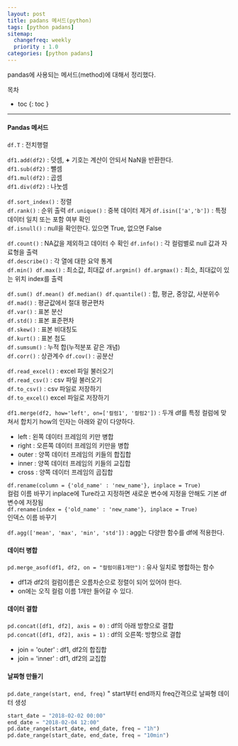 ```yaml
---
layout: post
title: padans 메서드(python)
tags: [python padans]
sitemap:
  changefreq: weekly
  priority : 1.0
categories: [python padans]
---
```

pandas에 사용되는 메서드(method)에 대해서 정리했다. 

목차
- toc
{: toc }

----
#### Pandas 메서드

`df.T` : 전치행렬  

`df1.add(df2)` : 덧셈, **+** 기호는 계산이 안되서 NaN을 반환한다.  
`df1.sub(df2)` : 뺄셈  
`df1.mul(df2)` : 곱셈  
`df1.div(df2)` : 나눗셈  

`df.sort_index()` : 정렬  
`df.rank()` : 순위 출력
`df.unique()` : 중복 데이터 제거
`df.isin(['a','b'])` : 특정 데이터 일치 또는 포함 여부 확인  
`df.isnull()` : null을 확인한다. 있으면 True, 없으면 False  

`df.count()` : NA값을 제외하고 데이터 수 확인 
`df.info()`  : 각 컬럼별로 null 값과 자료형을 출력  
`df.describe()` : 각 열에 대한 요약 통계  
`df.min() df.max()` : 최소값, 최대값
`df.argmin() df.argmax()` : 최소, 최대값이 있는 위치 index를 출력  

`df.sum() df.mean() df.median() df.quantile()` : 합, 평균, 중앙값, 사분위수  
`df.mad()` : 평균값에서 절대 평균편차  
`df.var()` : 표본 분산  
`df.std()` : 표본 표준편차   
`df.skew()` : 표본 비대칭도  
`df.kurt()` : 표본 첨도  
`df.sumsum()` : 누적 합(누적분포 같은 개념)  
`df.corr()` : 상관계수
`df.cov()` : 공분산

`df.read_excel()` : excel 파일 불러오기  
`df.read_csv()` : csv 파일 불러오기   
`df.to_csv()` : csv 파일로 저장하기  
`df.to_excel()` excel 파일로 저장하기    

`df1.merge(df2, how='left', on=['컬럼1', '컬럼2'])` : 두개 df를 특정 컬럼에 맞쳐서 합치기 
how의 인자는 아래와 같이 다양하다.  
+ left : 왼쪽 데이터 프레임의 키만 병합
+ right : 오른쪽 데이터 프레임의 키만을 병합
+ outer : 양쪽 데이터 프레임의 키들의 합집합
+ inner : 양쪽 데이터 프레임의 키들의 교집합
+ cross : 양쪽 데이터 프레임의 곱집합  

`df.rename(column = {'old_name' : 'new_name'}, inplace = True)`  
컬럼 이름 바꾸기 inplace에 Ture라고 지정하면 새로운 변수에 지정을 안해도 기본 df 변수에 저장됨  
`df.rename(index = {'old_name' : 'new_name'}, inplace = True)`  
인덱스 이름 바꾸기 

`df.agg(['mean', 'max', 'min', 'std'])` : agg는 다양한 함수를 df에 적용한다.  

#### 데이터 병합

`pd.merge_asof(df1, df2, on = "컬럼이름1개만")` : 유사 일치로 병합하는 함수  
+ df1과 df2의 컬럼이름은 오름차순으로 정렬이 되어 있어야 한다. 
+ on에는 오직 컬럼 이름 1개만 들어갈 수 있다.  

#### 데이터 결합

`pd.concat([df1, df2], axis = 0)` : df의 아래 방향으로 결합  
`pd.concat([df1, df2], axis = 1)` : df의 오른쪽: 방향으로 결합  
+ join = 'outer' : df1, df2의 합집합  
+ join = 'inner' : df1, df2의 교집합  

#### 날짜형 만들기
`pd.date_range(start, end, freq)` " start부터 end까지 freq간격으로 날짜형 데이터 생성
```python
start_date = "2018-02-02 00:00"
end_date = "2018-02-04 12:00"
pd.date_range(start_date, end_date, freq = "1h")
pd.date_range(start_date, end_date, freq = "10min")
```